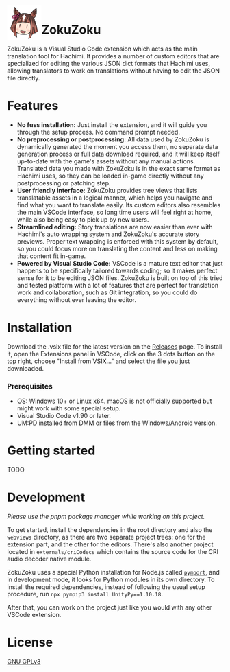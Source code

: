 <img align="left" width="80" height="80" src="assets/icon.png">

# ZokuZoku
ZokuZoku is a Visual Studio Code extension which acts as the main translation tool for Hachimi. It provides a number of custom editors that are specialized for editing the various JSON dict formats that Hachimi uses, allowing translators to work on translations without having to edit the JSON file directly.

# Features
- **No fuss installation:** Just install the extension, and it will guide you through the setup process. No command prompt needed.
- **No preprocessing or postprocessing:** All data used by ZokuZoku is dynamically generated the moment you access them, no separate data generation process or full data download required, and it will keep itself up-to-date with the game's assets without any manual actions. Translated data you made with ZokuZoku is in the exact same format as Hachimi uses, so they can be loaded in-game directly without any postprocessing or patching step.
- **User friendly interface:** ZokuZoku provides tree views that lists translatable assets in a logical manner, which helps you navigate and find what you want to translate easily. Its custom editors also resembles the main VSCode interface, so long time users will feel right at home, while also being easy to pick up by new users.
- **Streamlined editing:** Story translations are now easier than ever with Hachimi's auto wrapping system and ZokuZoku's accurate story previews. Proper text wrapping is enforced with this system by default, so you could focus more on translating the content and less on making that content fit in-game.
- **Powered by Visual Studio Code:** VSCode is a mature text editor that just happens to be specifically tailored towards coding; so it makes perfect sense for it to be editing JSON files. ZokuZoku is built on top of this tried and tested platform with a lot of features that are perfect for translation work and collaboration, such as Git integration, so you could do everything without ever leaving the editor.

# Installation
Download the .vsix file for the latest version on the [Releases](https://github.com/Hachimi-Hachimi/ZokuZoku/releases) page. To install it, open the Extensions panel in VSCode, click on the 3 dots button on the top right, choose "Install from VSIX..." and select the file you just downloaded.

### Prerequisites
- OS: Windows 10+ or Linux x64. macOS is not officially supported but might work with some special setup.
- Visual Studio Code v1.90 or later.
- UM:PD installed from DMM or files from the Windows/Android version.

# Getting started
TODO

# Development
*Please use the pnpm package manager while working on this project.*

To get started, install the dependencies in the root directory and also the `webviews` directory, as there are two separate project trees: one for the extension part, and the other for the editors. There's also another project located in `externals/criCodecs` which contains the source code for the CRI audio decoder native module.

ZokuZoku uses a special Python installation for Node.js called [`pymport`](https://github.com/mmomtchev/pymport), and in development mode, it looks for Python modules in its own directory. To install the required dependencies, instead of following the usual setup procedure, run `npx pympip3 install UnityPy==1.10.18`.

After that, you can work on the project just like you would with any other VSCode extension.

# License
[GNU GPLv3](LICENSE)